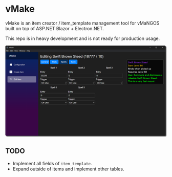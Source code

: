 # vMake
vMake is an item creator / item_template management tool for vMaNGOS built on top of ASP.NET Blazor + Electron.NET.

This repo is in heavy development and is not ready for production usage.

![Preview Image](https://raw.githubusercontent.com/AnchyDev/vMake/master/.github/images/vmake.png)
## TODO
- Implement all fields of `item_template`.
- Expand outside of items and implement other tables.